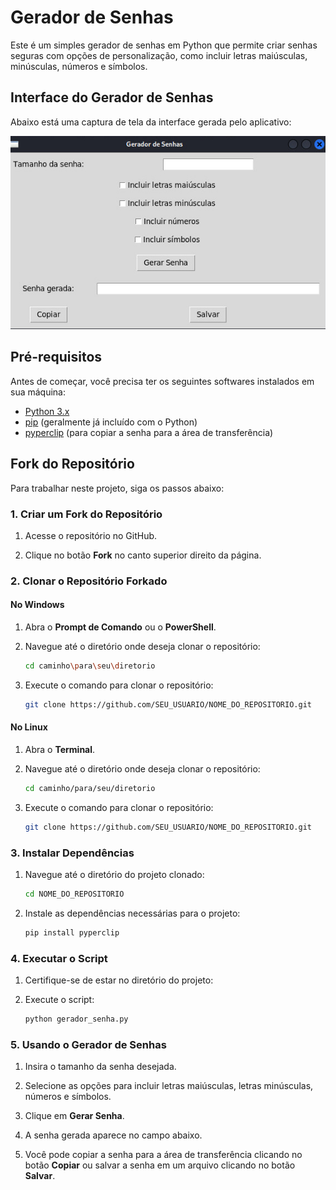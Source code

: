 # Gerador de Senhas

Este é um simples gerador de senhas em Python que permite criar senhas seguras com opções de personalização, como incluir letras maiúsculas, minúsculas, números e símbolos.

## Interface do Gerador de Senhas

Abaixo está uma captura de tela da interface gerada pelo aplicativo:

![Interface do Gerador de Senhas](imagens/interface.png)

## Pré-requisitos

Antes de começar, você precisa ter os seguintes softwares instalados em sua máquina:

- [Python 3.x](https://www.python.org/downloads/)
- [pip](https://pip.pypa.io/en/stable/installation/) (geralmente já incluído com o Python)
- [pyperclip](https://pypi.org/project/pyperclip/) (para copiar a senha para a área de transferência)

## Fork do Repositório

Para trabalhar neste projeto, siga os passos abaixo:

### 1. Criar um Fork do Repositório

1. Acesse o repositório no GitHub.

2. Clique no botão **Fork** no canto superior direito da página.

### 2. Clonar o Repositório Forkado

#### No Windows

1. Abra o **Prompt de Comando** ou o **PowerShell**.

2. Navegue até o diretório onde deseja clonar o repositório:

   ```bash
   cd caminho\para\seu\diretorio
   ```

3. Execute o comando para clonar o repositório:

    ```bash
    git clone https://github.com/SEU_USUARIO/NOME_DO_REPOSITORIO.git
    ```
#### No Linux

1. Abra o **Terminal**.

2.  Navegue até o diretório onde deseja clonar o repositório:

    ```bash
    cd caminho/para/seu/diretorio
    ```
3.  Execute o comando para clonar o repositório:

    ```bash
    git clone https://github.com/SEU_USUARIO/NOME_DO_REPOSITORIO.git
    ```
### 3. Instalar  Dependências

1.  Navegue até o diretório do projeto clonado:

    ```bash
    cd NOME_DO_REPOSITORIO
    ```

2.  Instale as dependências necessárias para o projeto:

    ```bash
    pip install pyperclip
    ```
###  4. Executar o Script

1. Certifique-se de estar  no diretório do projeto:

2.  Execute o script:

    ```bash
    python gerador_senha.py
    ```
### 5. Usando o Gerador de Senhas

1. Insira o tamanho  da senha desejada.

2. Selecione as opções para incluir  letras maiúsculas, letras minúsculas, números e símbolos.

3. Clique em **Gerar Senha**.

4. A senha gerada aparece no campo abaixo.

5. Você pode copiar a senha para a  área de transferência clicando no botão **Copiar** ou salvar a senha em um arquivo clicando no botão  **Salvar**.